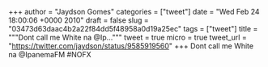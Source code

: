 
+++
author = "Jaydson Gomes"
categories = ["tweet"]
date = "Wed Feb 24 18:00:06 +0000 2010"
draft = false
slug = "03473d63daac4b2a22f84dd5f48958a0d19a25ec"
tags = ["tweet"]
title = """Dont call me White na @Ip..."""
tweet = true
micro = true
tweet_url = "https://twitter.com/jaydson/status/9585919560"
+++
Dont call me White na @IpanemaFM #NOFX
